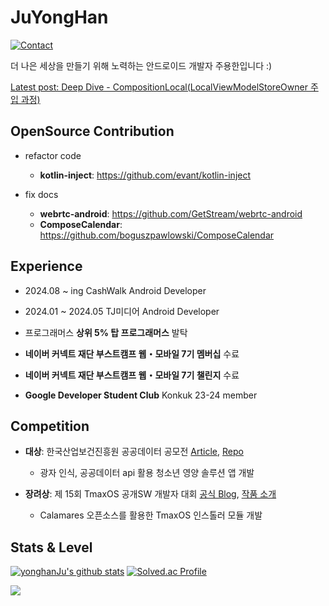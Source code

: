 # JuYongHan

[![Contact](https://img.shields.io/badge/Contact-0FE4FF)](mailto:ju990828@naver.com)

더 나은 세상을 만들기 위해 노력하는 안드로이드 개발자 주용한입니다 :) 

[Latest post: Deep Dive - CompositionLocal(LocalViewModelStoreOwner 주입 과정)]

[Latest post: Deep Dive - CompositionLocal(LocalViewModelStoreOwner 주입 과정)]: https://yonghanju.github.io/android/2023/12/05/Local%EC%9D%B4-%EC%A3%BC%EC%9E%85%EB%90%98%EB%8A%94-%EA%B3%BC%EC%A0%95.html

## OpenSource Contribution

- refactor code
  - __kotlin-inject__: https://github.com/evant/kotlin-inject

- fix docs
  - __webrtc-android__: https://github.com/GetStream/webrtc-android
  - __ComposeCalendar__: https://github.com/boguszpawlowski/ComposeCalendar

## Experience

- 2024.08 ~ ing   CashWalk Android Developer

- 2024.01 ~ 2024.05 TJ미디어 Android Developer

- 프로그래머스 __상위 5% 탑 프로그래머스__ 발탁

- __네이버 커넥트 재단 부스트캠프 웹・모바일 7기 멤버십__ 수료

- __네이버 커넥트 재단 부스트캠프 웹・모바일 7기 챌린지__ 수료

- __Google Developer Student Club__ Konkuk 23-24 member

## Competition

- __대상__: 한국산업보건진흥원 공공데이터 공모전  [Article], [Repo]
  
     - 광자 인식, 공공데이터 api 활용 청소년 영양 솔루션 앱 개발

- __장려상__: 제 15회 TmaxOS 공개SW 개발자 대회  [공식 Blog], [작품 소개]

     - Calamares 오픈소스를 활용한 TmaxOS 인스톨러 모듈 개발


## Stats & Level

[![yonghanJu's github stats](https://github-readme-stats.vercel.app/api?username=yonghanJu&theme=algolia)](https://github.com/yonghanJu)
[![Solved.ac Profile](http://mazassumnida.wtf/api/generate_badge?boj=ju990828)](https://solved.ac/ju990828)

![](https://raw.githubusercontent.com/yonghanJu/yonghanJu/output/github-contribution-grid-snake.svg)

[공식 Blog]:https://m.post.naver.com/viewer/postView.naver?volumeNo=32557003&memberNo=33037825
[작품 소개]:http://bypub.kr/ebook/oss2021-1/index.html#p=60
[Repo]:https://github.com/Lite-Weight/LiteWeight_Android
[Article]: https://it.chosun.com/site/data/html_dir/2023/09/01/2023090101142.html
